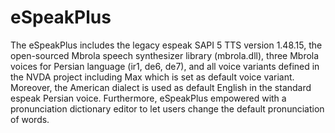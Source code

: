 # eSpeakPlus
The eSpeakPlus includes the legacy espeak SAPI 5 TTS version 1.48.15, the open-sourced Mbrola speech synthesizer library (mbrola.dll), three Mbrola voices for Persian language (ir1, de6, de7), and all voice variants defined in the NVDA project including Max which is set as default voice variant. Moreover, the American dialect is used as default English in the standard espeak Persian voice. Furthermore, eSpeakPlus empowered with a pronunciation dictionary editor to let users change the default pronunciation of words. 
